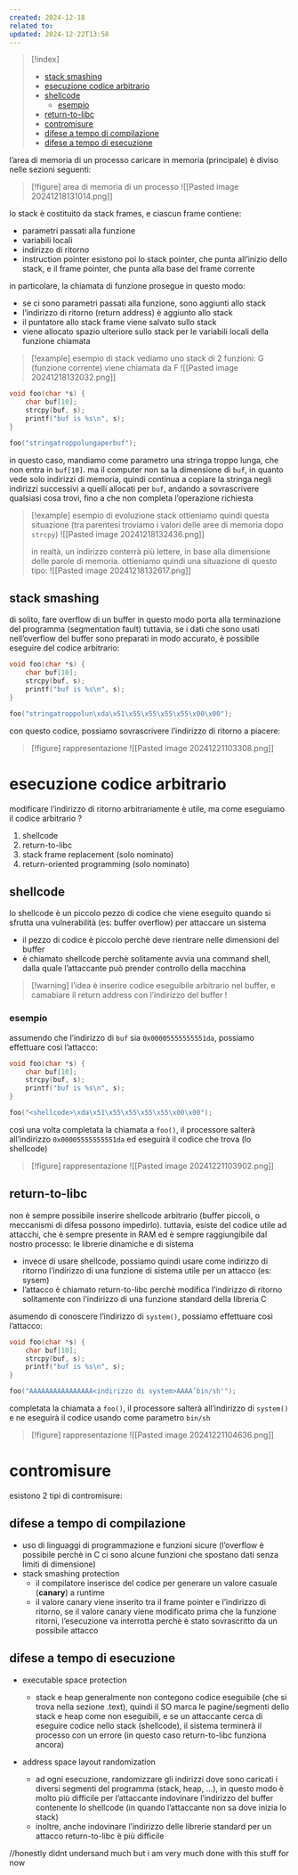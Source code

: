 ```yaml
---
created: 2024-12-18
related to: 
updated: 2024-12-22T13:58
---
```

>[!index]
>
>- [stack smashing](#stack%20smashing)
>- [esecuzione codice arbitrario](#esecuzione%20codice%20arbitrario)
>- [shellcode](#shellcode)
>	- [esempio](#esempio)
>- [return-to-libc](#return-to-libc)
>- [contromisure](#contromisure)
>- [difese a tempo di compilazione](#difese%20a%20tempo%20di%20compilazione)
>- [difese a tempo di esecuzione](#difese%20a%20tempo%20di%20esecuzione)

l’area di memoria di un processo caricare in memoria (principale) è diviso nelle sezioni seguenti:
>[!figure] area di memoria di un processo
![[Pasted image 20241218131014.png]]

lo stack è costituito da stack frames, e ciascun frame contiene:
- parametri passati alla funzione
- variabili locali
- indirizzo di ritorno
- instruction pointer
esistono poi lo stack pointer, che punta all’inizio dello stack, e il frame pointer, che punta alla base del frame corrente

in particolare, la chiamata di funzione prosegue in questo modo:
- se ci sono parametri passati alla funzione, sono aggiunti allo stack
- l’indirizzo di ritorno (return address) è aggiunto allo stack
- il puntatore allo stack frame viene salvato sullo stack
- viene allocato spazio ulteriore sullo stack per le variabili locali della funzione chiamata
>[!example] esempio di stack
vediamo uno stack di 2 funzioni: G (funzione corrente) viene chiamata da F
![[Pasted image 20241218132032.png]]

```c
void foo(char *s) {
	char buf[10];
	strcpy(buf, s);
	printf("buf is %s\n", s);
}

foo("stringatroppolungaperbuf");
```
in questo caso, mandiamo come parametro una stringa troppo lunga, che non entra in `buf[10]`. ma il computer non sa la dimensione di `buf`, in quanto vede solo indirizzi di memoria, quindi continua a copiare la stringa negli indirizzi successivi a quelli allocati per `buf`, andando a sovrascrivere qualsiasi cosa trovi, fino a che non completa l’operazione richiesta
>[!example] esempio di evoluzione stack
>ottieniamo quindi questa situazione (tra parentesi troviamo i valori delle aree di memoria dopo `strcpy`)
![[Pasted image 20241218132436.png]]
>
>in realtà, un indirizzo conterrà più lettere, in base alla dimensione delle parole di memoria. ottieniamo quindi una situazione di questo tipo:
![[Pasted image 20241218132617.png]]

## stack smashing
di solito, fare overflow di un buffer in questo modo porta alla terminazione del programma (segmentation fault)
tuttavia, se i dati che sono usati nell’overflow del buffer sono preparati in modo accurato, è possibile eseguire del codice arbitrario:
```c
void foo(char *s) {
	char buf[10];
	strcpy(buf, s);
	printf("buf is %s\n", s);
}

foo("stringatroppolun\xda\x51\x55\x55\x55\x55\x00\x00");
```

con questo codice, possiamo sovrascrivere l’indirizzo di ritorno a piacere:
>[!figure] rappresentazione
![[Pasted image 20241221103308.png]]
# esecuzione codice arbitrario
modificare l’indirizzo di ritorno arbitrariamente è utile, ma come eseguiamo il codice arbitrario ?
1. shellcode
2. return-to-libc
3. stack frame replacement (solo nominato)
4. return-oriented programming (solo nominato)
## shellcode
lo shellcode è un piccolo pezzo di codice che viene eseguito quando si sfrutta una vulnerabilità (es: buffer overflow) per attaccare un sistema
- il pezzo di codice è piccolo perchè deve rientrare nelle dimensioni del buffer
- è chiamato shellcode perchè solitamente avvia una command shell, dalla quale l’attaccante può prender controllo della macchina
>[!warning] l’idea è inserire codice eseguibile arbitrario nel buffer, e camabiare il return address con l’indirizzo del buffer !

### esempio
assumendo che l’indirizzo di `buf` sia `0x00005555555551da`, possiamo effettuare così l’attacco:
```c
void foo(char *s) {
	char buf[10];
	strcpy(buf, s);
	printf("buf is %s\n", s);
}

foo("<shellcode>\xda\x51\x55\x55\x55\x55\x00\x00");
```

così una volta completata la chiamata a `foo()`, il processore salterà all’indirizzo `0x00005555555551da` ed eseguirà il codice che trova (lo shellcode)
>[!figure] rappresentazione
![[Pasted image 20241221103902.png]]
## return-to-libc
non è sempre possibile inserire shellcode arbitrario (buffer piccoli, o meccanismi di difesa possono impedirlo). tuttavia, esiste del codice utile ad attacchi, che è sempre presente in RAM ed è sempre raggiungibile dal nostro processo: le librerie dinamiche e di sistema
- invece di usare shellcode, possiamo quindi usare come indirizzo di ritorno l’indirizzo di una funzione di sistema utile per un attacco (es: sysem)
- l’attacco è chiamato return-to-libc perchè modifica l’indirizzo di ritorno solitamente con l’indirizzo di una funzione standard della libreria C

asumendo di conoscere l’indirizzo di `system()`, possiamo effettuare così l’attacco:
```c
void foo(char *s) {
	char buf[10];
	strcpy(buf, s);
	printf("buf is %s\n", s);
}

foo("AAAAAAAAAAAAAAAA<indirizzo di system>AAAA’bin/sh'");
```

completata la chiamata a `foo()`, il processore salterà all’indirizzo di `system()` e ne eseguirà il codice usando come parametro `bin/sh`
>[!figure] rappresentazione
![[Pasted image 20241221104636.png]]
# contromisure
esistono 2 tipi di contromisure:
## difese a tempo di compilazione
- uso di linguaggi di programmazione e funzioni sicure (l’overflow è possibile perchè in C ci sono alcune funzioni che spostano dati senza limiti di dimensione)
- stack smashing protection
	- il compilatore inserisce del codice per generare un valore casuale (**canary**) a runtime
	- il valore canary viene inserito tra il frame pointer e l’indirizzo di ritorno, se il valore canary viene modificato prima che la funzione ritorni, l’esecuzione va interrotta perchè è stato sovrascritto da un possibile attacco
## difese a tempo di esecuzione
- executable space protection
	- stack e heap generalmente non contegono codice eseguibile (che si trova nella sezione .text), quindi il SO marca le pagine/segmenti dello stack e heap come non eseguibili, e se un attaccante cerca di eseguire codice nello stack (shellcode), il sistema terminerà il processo con un errore (in questo caso return-to-libc funziona ancora)

- address space layout randomization
	- ad ogni esecuzione, randomizzare gli indirizzi dove sono caricati i diversi segmenti del programma (stack, heap, …), in questo modo è molto più difficile per l’attaccante indovinare l’indirizzo del buffer contenente lo shellcode (in quando l’attaccante non sa dove inizia lo stack)
	- inoltre, anche indovinare l’indirizzo delle librerie standard  per un attacco return-to-libc è più difficile

//honestly didnt undersand much but i am very much done with this stuff for now